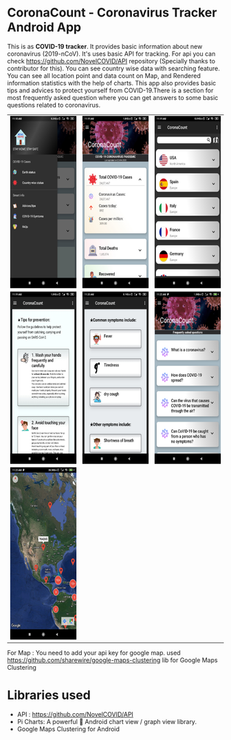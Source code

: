 # CoronaCount - Coronavirus Tracker Android App

This is as **COVID-19 tracker**. It provides basic  information about  new coronavirus (2019-nCoV).
It's uses basic API for tracking. For api you can check https://github.com/NovelCOVID/API repository (Specially thanks to contributor for this).
You can see country wise  data with searching feature. You can see all location point and data count on Map, and Rendered information statistics with the help of charts.
This app also provides basic tips and advices to protect yourself from COVID-19.There is a section for most frequently asked question where you can get answers to some basic questions related to coronavirus.

<table>

  <tr>
    <td valign="top"><img src="/CoronaCount/screenshots/Screenshot_2020-04-20-11-18-47-061_com.example.coronacount.jpg"  width="200" height="400"></td>
    <td valign="top"><img src="/CoronaCount/screenshots/Screenshot_2020-04-20-11-19-41-448_com.example.coronacount.jpg"  width="200" height="400"></td>
    <td valign="top"><img src="/CoronaCount/screenshots/Screenshot_2020-04-20-11-19-52-182_com.example.coronacount.jpg"  width="200" height="400"></td>
 
 </tr>
 
  <tr>
    <td valign="top"><img src="/CoronaCount/screenshots/Screenshot_2020-04-20-11-19-57-943_com.example.coronacount.jpg"  width="200" height="400"></td>
    <td valign="top"><img src="/CoronaCount/screenshots/Screenshot_2020-04-20-11-20-02-246_com.example.coronacount.jpg"  width="200" height="400"></td>
    <td valign="top"><img src="/CoronaCount/screenshots/Screenshot_2020-04-20-11-22-39-024_com.example.coronacount.jpg"  width="200" height="400"></td>
 </tr>
 
  <tr>
    <td valign="top"><img src="/CoronaCount/screenshots/Screenshot_2020-04-20-11-23-19-227_com.example.coronacount.jpg"  width="200" height="400"></td>
 
 </tr>
 </table>
 
 For Map : You need to add  your api key for google map. used https://github.com/sharewire/google-maps-clustering lib for Google Maps Clustering
 
 # Libraries used
   * API : https://github.com/NovelCOVID/API
* Pi Charts: A powerful 🚀 Android chart view / graph view library.
* Google Maps Clustering for Android


